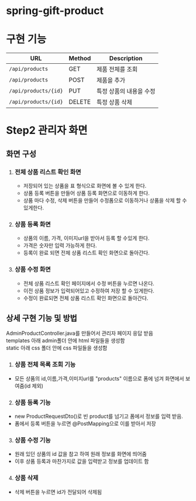 # spring-gift-product

# 구현 기능

| URL                  | Method | Description             |
| -------------------- | ------ | ----------------------- |
| `/api/products`      | GET    | 제품 전체를 조회        |
| `/api/products`      | POST   | 제품을 추가             |
| `/api/products/{id}` | PUT    | 특정 상품의 내용을 수정 |
| `/api/products/{id}` | DELETE | 특정 상품 삭제          |

# Step2 관리자 화면

## 화면 구성

1. ### 전체 상품 리스트 확인 화면
   - 저장되어 있는 상품을 표 형식으로 화면에 볼 수 있게 한다.
   - 상품 등록 버튼을 만들어 상품 등록 화면으로 이동하게 한다.
   - 상품 마다 수정, 삭제 버튼을 만들어 수정폼으로 이동하거나 상품을 삭제 할 수 있게한다.
2. ### 상품 등록 화면
   - 상품의 이름, 가격, 이미지url을 받아서 등록 할 수있게 한다.
   - 가격은 숫자만 입력 가능하게 한다.
   - 등록이 완료 되면 전체 상품 리스트 확인 화면으로 돌아간다.
3. ### 상품 수정 화면
   - 전체 상품 리스트 확인 페이지에서 수정 버튼을 누르면 나온다.
   - 이전 상품 정보가 입력되어있고 수정하여 저장 할 수 있게한다.
   - 수정이 완료되면 전체 상품 리스트 확인 화면으로 돌아간다.

## 상세 구현 기능 및 방법

AdminProductController.java를 만들어서 관리자 페이지 응답 받음<br/>
templates 아래 admin폴더 안에 html 파일들을 생성함<br/>
static 아래 css 폴더 안에 css 파일들을 생성함<br/>

1. ### 상품 전체 목록 조회 기능

- 모든 상품의 id,이름,가격,이미지url를 "products" 이름으로 폼에 넘겨 화면에서 보여줌(id 제외)

2. ### 상품 등록 기능

- new ProductRequestDto()로 빈 product를 넘기고 폼에서 정보를 입력 받음.
- 폼에서 등록 버튼을 누르면 @PostMapping으로 이를 받아서 저장

3. ### 상품 수정 기능

- 원래 있던 상품의 id 값을 참고 하여 원래 정보를 화면에 띄어줌
- 이후 상품 등록과 마찬가지로 값을 입력받고 정보를 업데이트 함

4. ### 상품 삭제

- 삭제 버튼을 누르면 id가 전달되어 삭제됨
